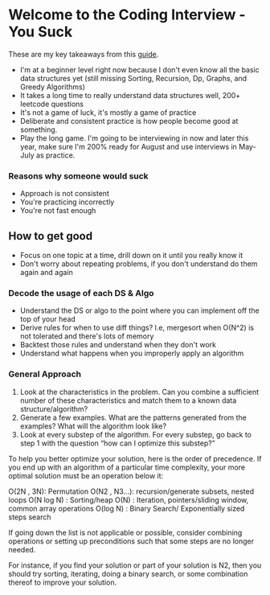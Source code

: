 # Welcome to the Coding Interview - You Suck

These are my key takeaways from this [guide](https://docs.google.com/document/d/1eKirumpmwDWTtKCJKn2HuoQ2NavEfR41whmTyaQcio4/edit#).

- I'm at a beginner level right now because I don't even know all the basic data structures yet (still missing Sorting, Recursion, Dp, Graphs, and Greedy Algorithms)
- It takes a long time to really understand data structures well, 200+ leetcode questions
- It's not a game of luck, it's mostly a game of practice
- Deliberate and consistent practice is how people become good at something.
- Play the long game. I'm going to be interviewing in now and later this year, make sure I'm 200% ready for August and use interviews in May-July as practice.

### Reasons why someone would suck

- Approach is not consistent
- You're practicing incorrectly
- You're not fast enough

## How to get good

- Focus on one topic at a time, drill down on it until you really know it
- Don't worry about repeating problems, if you don't understand do them again and again

### Decode the usage of each DS & Algo

- Understand the DS or algo to the point where you can implement off the top of your head
- Derive rules for when to use diff things? I.e, mergesort when O(N^2) is not tolerated and there's lots of memory
- Backtest those rules and understand when they don't work
- Understand what happens when you improperly apply an algorithm

### General Approach

1. Look at the characteristics in the problem. Can you combine a sufficient number of these characteristics and match them to a known data structure/algorithm?
2. Generate a few examples. What are the patterns generated from the examples? What will the algorithm look like?
3. Look at every substep of the algorithm. For every substep, go back to step 1 with the question “how can I optimize this substep?”

To help you better optimize your solution, here is the order of precedence. If you end up with an algorithm of a particular time complexity, your more optimal solution must be an operation below it:

O(2N , 3N): Permutation
O(N2 , N3…): recursion/generate subsets, nested loops
O(N log N) : Sorting/heap
O(N) : Iteration, pointers/sliding window, common array operations
O(log N) : Binary Search/ Exponentially sized steps search

If going down the list is not applicable or possible, consider combining operations or setting up preconditions such that some steps are no longer needed.

For instance, if you find your solution or part of your solution is N2, then you should try sorting, iterating, doing a binary search, or some combination thereof to improve your solution.
